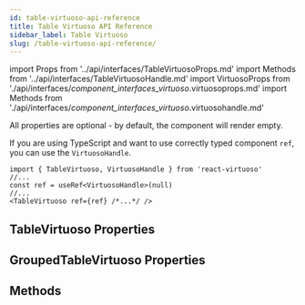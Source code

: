 ```yaml
---
id: table-virtuoso-api-reference
title: Table Virtuoso API Reference
sidebar_label: Table Virtuoso
slug: /table-virtuoso-api-reference/
---
```


import Props from '../api/interfaces/TableVirtuosoProps.md'
import Methods from '../api/interfaces/TableVirtuosoHandle.md'
import VirtuosoProps from './api/interfaces/_component_interfaces_virtuoso_.virtuosoprops.md'
import Methods from './api/interfaces/_component_interfaces_virtuoso_.virtuosohandle.md'

All properties are optional - by default, the component will render empty.

If you are using TypeScript and want to use correctly typed component `ref`, you can use the `VirtuosoHandle`.

```tsx
import { TableVirtuoso, VirtuosoHandle } from 'react-virtuoso'
//...
const ref = useRef<VirtuosoHandle>(null)
//...
<TableVirtuoso ref={ref} /*...*/ />
```

## TableVirtuoso Properties

<div className="generated-api">
<Props />
</div>

## GroupedTableVirtuoso Properties

<div className="generated-api">
<GroupProps />
</div>

## Methods

<div className="generated-api">
<Methods />
</div>
